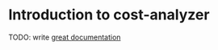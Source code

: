 # Introduction to cost-analyzer

TODO: write [great documentation](http://jacobian.org/writing/what-to-write/)
